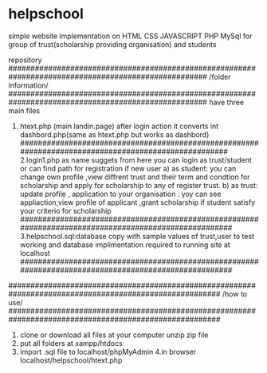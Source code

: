 # helpschool
simple website implementation on HTML CSS JAVASCRIPT PHP MySql for group of trust(scholarship providing organisation) and students
<!--clam and read carefully-->
repository 
#####################################################################################################
  /folder information/
#####################################################################################################
have three main files

1. htext.php (main landin.page) after login action it converts int dashbord.php(same as htext.php but works as dashbord)
#####################################################################################################
2.login1.php as name suggets from here you can login as trust/student or can find path for registration if new user 
  a) as student: you can  change own profile ,view diffrent trust and their term and condtion for  scholarship and apply for scholarship
     to any of register trust.
  b) as trust: update profile , application to your organisation : yoy can see appliaction,view profile of applicant ,grant scholarship if 
     student satisfy your criterio for scholarship
######################################################################################################
3.helpschool.sql:database copy with sample values of trust,user to test working and database implimentation required to running site at localhost 
######################################################################################################




########################################################################################################
  /how to use/
########################################################################################################                                                                 
 1. clone or download all files at your computer unzip zip file
 2. put all folders at xampp/htdocs
 3. import .sql file to localhost/phpMyAdmin
 4.in browser localhost/helpschool/htext.php   
    
